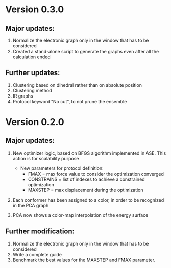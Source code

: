 # Version 0.3.0

## Major updates:

1. Normalize the electronic graph only in the window that has to be considered
2. Created a stand-alone script to generate the graphs even after all the calculation ended

## Further updates:

1. Clustering based on dihedral rather than on absolute position
2. Clustering method
3. IR graphs
4. Protocol keyword "No cut", to not prune the ensemble

# Version 0.2.0

## Major updates:

1. New optimizer logic, based on BFGS algorithm implemented in ASE. This action is for scalability purpose
    - New parameters for protocol definition: 
        - FMAX = max force value to consider the optimization converged
        - CONSTRAINS = list of indexes to achieve a constrained optimization
        - MAXSTEP = max displacement during the optimization

2. Each conformer has been assigned to a color, in order to be recognized in the PCA graph
3. PCA now shows a color-map interpolation of the energy surface 

## Further modification: 

1. Normalize the electronic graph only in the window that has to be considered
2. Write a complete guide
3. Benchmark the best values for the MAXSTEP and FMAX parameter.

